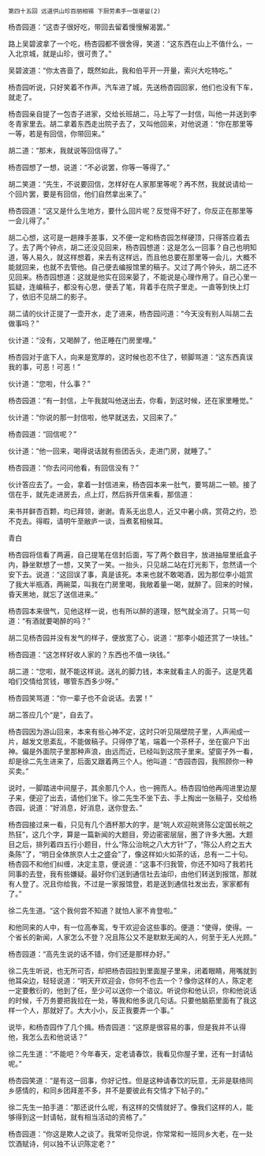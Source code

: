     第四十五回 远道供山珍百朋相锡 下厨劳素手一饭堪留(2) 

   杨杏园道：“这杏子很好吃，带回去留着慢慢解渴罢。”

   路上吴碧波拿了一个吃，杨杏园都不很舍得，笑道：“这东西在山上不值什么，一入北京城，就是山珍，很可贵了。”

   吴碧波道：“你太吝啬了，既然如此，我和伯平开一开量，索兴大吃特吃。”

   杨杏园听说，只好笑着不作声。汽车进了城，先送杨杏园回家，他们也没有下车，就走了。

   杨杏园亲自提了一包杏子进家，交给长班胡二，马上写了一封信，叫他一并送到李冬青家里去。胡二拿着东西走出院子去了，又叫他回来，对他说道：“你在那里等一等，若是有回信，你带回来。”

   胡二道：“那末，我就说等回信得了。”

   杨杏园想了一想，说道：“不必说罢，你等一等得了。”

   胡二笑道：“先生，不说要回信，怎样好在人家那里等呢？再不然，我就说请给一个回片罢，要是有回信，他们自然拿出来了。”

   杨杏园道：“这又是什么生地方，要什么回片呢？反觉得不好了，你反正在那里等一会儿得了。”

   胡二心想，这可是一趟辣手差事，又不便一定和杨杏园怎样硬顶，只得答应着去了。去了两个钟点，胡二还没见回来，杨杏园想道：这是怎么一回事？自己也明知道，等人易久，就这样想着，来去有这样远，而且他总要在那里等一会儿，大概不能就回来，也就不去管他。自己便去编报馆里的稿子。又过了两个钟头，胡二还不见回来。杨杏园想道：这就是他实在回来晏了，不能说是心理作用了。自己心里一狐疑，连编稿子，都没有心思，便丢了笔，背着手在院子里走。一直等到快上灯了，依旧不见胡二的影子。

   胡二请的伙计正提了一壶开水，走了进来，杨杏园问道：“今天没有别人叫胡二去做事吗？”

   伙计道：“没有，又喝醉了，他正睡在门房里哩。”

   杨杏园对于底下人，向来是宽厚的，这时候也忍不住了，顿脚骂道：“这东西真误我的事，可恶！可恶！”

   伙计道：“您啦，什么事？”

   杨杏园道：“有一封信，上午我就叫他送出去，你看，到这时候，还在家里睡觉。”

   伙计道：“你说的那一封信啦，他早就送去，又回来了。”

   杨杏园道：“回信呢？”

   伙计道：“他一回来，喝得说话就有些团舌头，走进门房，就睡了。”

   杨杏园道：“你去问问他看，有回信没有？”

   伙计答应去了。一会，拿着一封信进来，杨杏园本来一肚气，要骂胡二一顿。接了信在手，就先走进房去，点上灯，然后拆开信来看，那信道：

   来书并鲜杏百颗，均已拜领，谢谢。青系无出息人，近又中暑小病，赏荷之约，恐不克去。得暇，请明午至敝庐一谈，当煮茗相候耳。

   青白

   杨杏园将信看了两遍，自己提笔在信封后面，写了两个数目字，放进抽屉里纸盒子内，静坐默想了一想，又笑了一笑。一抬头，只见胡二站在灯光影下，忽然请一个安下去。说道：“这回误了事，真是该死。本来也就不敢喝酒，因为那位李小姐赏了我大半瓶酒，两碗菜，叫我在门房里喝，我敞着量一喝，就醉了。回来的时候，昏天黑地，就忘了送信进来。”

   杨杏园本来很气，见他这样一说，也有所以醉的道理，怒气就全消了。只骂一句道：“有酒就要喝醉的吗？”

   胡二见杨杏园并没有发气的样子，便放宽了心，说道：“那李小姐还赏了一块钱。”

   杨杏园道：“这怎样好收人家的？东西也不值一块钱。”

   胡二道：“您啦，就不能这样说。送礼的脚力钱，本来就看主人的面子。这是凭着咱们交情给赏钱，哪管东西多少呀。”

   杨杏园笑骂道：“你一辈子也不会说话。去罢！”

   胡二答应几个“是”，自去了。

   杨杏园因为游山回来，本来有些心神不定，这时只听见隔壁院子里，人声闹成一片，越发文思紊乱，不能做稿子。只得停了笔，端着一个茶杯子，坐在窗户下出神。偏是外面院子里那种声浪，由远而近，已经叫到这院子里来。望窗子外一看，却是徐二先生进来了，后面又跟着两三个人。他叫道：“杏园杏园，我照顾你一种买卖。”

   说时，一脚踏进中间屋子，其余那几个人，也一拥而人。杨杏园怕他再闯进里边屋子来，便迎了出去，请他们坐下。徐二先生不坐下去、手上掏出一张稿子，交给杨杏园，说道：“好消息，好消息，送你登去、”

   杨杏园接过来一看，只见有几个酒杯那大的字，是“皖人欢迎皖贤陈公定国长皖之热狂”，这几个字，算是一篇新闻的大题目，旁边密密层层，圈了许多大圈。大题目之后，排列着四五行小题目，什么“陈公治皖之八大方针”了，“陈公人府之五大条陈”了，“明日全体旅京人士之盛会”了，像这样如火如茶的话，总有一二十句。杨杏园不和他们纠缠，决定主意，便说道：“这事不归我管，你还不知吗了我若托同事的去登，我有些嫌疑。最好你们送到通信社去油印，由他们转送到报馆，那就有人登了。况且你给我，不过是一家报馆登，若是送到通信社发出去，家家都有了。”

   徐二先生道。“这个我何尝不知道？就怕人家不肯登啦。”

   和他同来的人中，有一位高奉鸾，专干欢迎会这些事的。便道：“使得，使得。一个省长的新闻，人家怎么不登？况且陈公又不是默默无闻的人，何至于无人光顾。”

   杨杏园道：“高先生说的话不错，你们还是那样办好。”

   徐二先生听说，也无所可否，却把杨杏园拉到里面屋子里来，闭着眼睛，用嘴就到他耳朵边，轻轻说道：“明天开欢迎会，你何不也去一个？像你这样的人，陈定老一定要敷衍的，他到了任，至少可以送你一个谘议。听说你和他认识，你和他说话的时候，千万务要把我拉在一处，等我和他多说几句话。只要他脑筋里面有了我这样一个人，那就好了。大大小小，反正我要弄一个事。”

   说毕，和杨杏园作了几个揖。杨杏园道：“这原是很容易的事，但是我并不认得他，我怎么去和他说话？”

   徐二先生道：“不能吧？今年春天，定老请春饮，我看见你屋子里，还有一封请帖呢。”

   杨杏园笑道：“是有这一回事，你好记性。但是这种请春饮的玩意，无非是联络同乡感情的，和同乡团拜差不多，并不是要彼此有交情才下帖子的。”

   徐二先生一拍手道：“那还说什么呢，有这样的交情就好了。像我们这样的人，能够得到这一封请帖，就有相当活动的资格了。”

   杨杏园道：“你这是欺人之谈了。我常听见你说，你常常和一班同乡大老，在一处饮酒赋诗，何以独不认识陈定老？”

